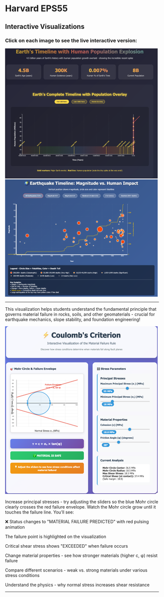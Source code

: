 # Harvard EPS55

## Interactive Visualizations

### Click on each image to see the live interactive version:

<a href="https://smousavi05.github.io/EPS55/interactive_visualizations/viz__l01_earth_human_timeline.html">
  <img src="interactive_visualizations/viz__l01_earth_human_timeline.png" alt="Interactive Figure Preview" width="500">
</a>

<a href="https://smousavi05.github.io/EPS55/interactive_visualizations/viz__l01_earthquake-death.html">
  <img src="interactive_visualizations/viz__l01_earthquake-death.png" alt="Interactive Figure Preview" width="500">
</a>

---------------------------------------------------------
This visualization helps students understand the fundamental principle that governs material failure in rocks, soils, and other geomaterials - crucial for earthquake mechanics, slope stability, and foundation engineering!

<a href="https://smousavi05.github.io/EPS55/interactive_visualizations/viz__l02_coulomb_criterion.html">
  <img src="interactive_visualizations/viz__l02_coulomb_criterion.png" alt="Interactive Figure Preview" width="500">
</a>

Increase principal stresses - try adjusting the sliders so the blue Mohr circle clearly crosses the red failure envelope. Watch the Mohr circle grow until it touches the failure line. You’ll see:

❌ Status changes to "MATERIAL FAILURE PREDICTED" with red pulsing animation

The failure point is highlighted on the visualization

Critical shear stress shows "EXCEEDED" when failure occurs


Change material properties - see how stronger materials (higher c, φ) resist failure

Compare different scenarios - weak vs. strong materials under various stress conditions

Understand the physics - why normal stress increases shear resistance

---------------------------------------------------------

